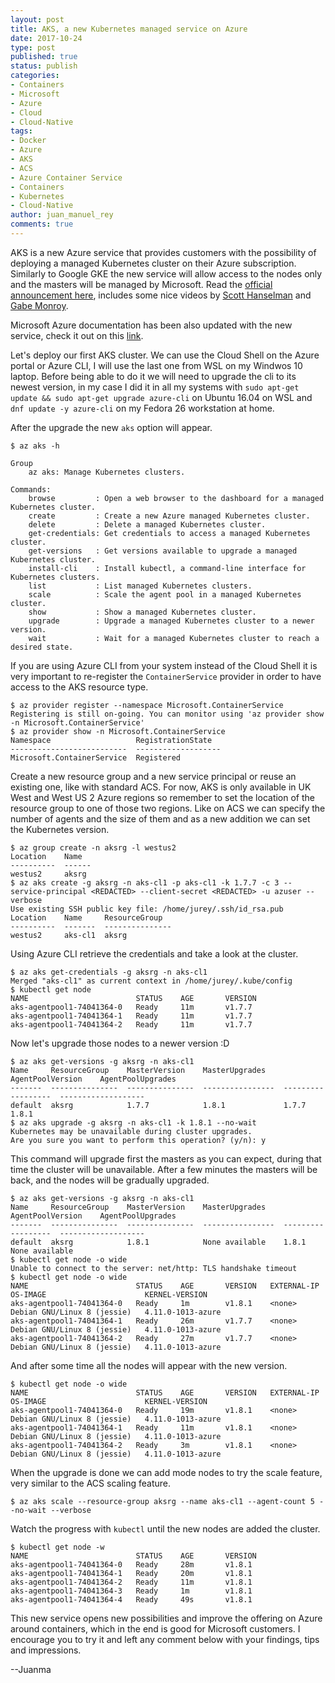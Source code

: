 ```yaml
---
layout: post
title: AKS, a new Kubernetes managed service on Azure
date: 2017-10-24
type: post
published: true
status: publish
categories:
- Containers
- Microsoft
- Azure
- Cloud
- Cloud-Native
tags:
- Docker
- Azure
- AKS
- ACS
- Azure Container Service
- Containers
- Kubernetes
- Cloud-Native
author: juan_manuel_rey
comments: true
---
```


AKS is a new Azure service that provides customers with the possibility of deploying a managed Kubernetes cluster on their Azure subscription. Similarly to Google GKE the new service will allow access to the nodes only and the masters will be managed by Microsoft. Read the [official announcement here](https://azure.microsoft.com/en-us/blog/introducing-azure-container-service-aks-managed-kubernetes-and-azure-container-registry-geo-replication/), includes some nice videos by [Scott Hanselman](https://twitter.com/shanselman) and [Gabe Monroy](https://twitter.com/gabrtv). 

Microsoft Azure documentation has been also updated with the new service, check it out on this [link](https://docs.microsoft.com/en-us/azure/aks/).

Let's deploy our first AKS cluster. We can use the Cloud Shell on the Azure portal or Azure CLI, I will use the last one from WSL on my Windwos 10 laptop. Before being able to do it we will need to upgrade the cli to its newest version, in my case I did it in all my systems with `sudo apt-get update && sudo apt-get upgrade azure-cli` on Ubuntu 16.04 on WSL and `dnf update -y azure-cli` on my Fedora 26 workstation at home.

After the upgrade the new `aks` option will appear. 

```
$ az aks -h

Group
    az aks: Manage Kubernetes clusters.

Commands:
    browse         : Open a web browser to the dashboard for a managed Kubernetes cluster.
    create         : Create a new Azure managed Kubernetes cluster.
    delete         : Delete a managed Kubernetes cluster.
    get-credentials: Get credentials to access a managed Kubernetes cluster.
    get-versions   : Get versions available to upgrade a managed Kubernetes cluster.
    install-cli    : Install kubectl, a command-line interface for Kubernetes clusters.
    list           : List managed Kubernetes clusters.
    scale          : Scale the agent pool in a managed Kubernetes cluster.
    show           : Show a managed Kubernetes cluster.
    upgrade        : Upgrade a managed Kubernetes cluster to a newer version.
    wait           : Wait for a managed Kubernetes cluster to reach a desired state.
```

If you are using Azure CLI from your system instead of the Cloud Shell it is very important to re-register the `ContainerService` provider in order to have access to the AKS resource type. 

```
$ az provider register --namespace Microsoft.ContainerService
Registering is still on-going. You can monitor using 'az provider show -n Microsoft.ContainerService'
$ az provider show -n Microsoft.ContainerService
Namespace                   RegistrationState
--------------------------  -------------------
Microsoft.ContainerService  Registered
```

Create a new resource group and a new service principal or reuse an existing one, like with standard ACS. For now, AKS is only available in UK West and West US 2 Azure regions so remember to set the location of the resource group to one of those two regions. Like on ACS we can specify the number of agents and the size of them and as a new addition we can set the Kubernetes version. 

```
$ az group create -n aksrg -l westus2
Location    Name
----------  ------
westus2     aksrg
$ az aks create -g aksrg -n aks-cl1 -p aks-cl1 -k 1.7.7 -c 3 --service-principal <REDACTED> --client-secret <REDACTED> -u azuser --verbose
Use existing SSH public key file: /home/jurey/.ssh/id_rsa.pub
Location    Name     ResourceGroup
----------  -------  ---------------
westus2     aks-cl1  aksrg
```

Using Azure CLI retrieve the credentials and take a look at the cluster. 

```
$ az aks get-credentials -g aksrg -n aks-cl1
Merged "aks-cl1" as current context in /home/jurey/.kube/config
$ kubectl get node
NAME                        STATUS    AGE       VERSION
aks-agentpool1-74041364-0   Ready     11m       v1.7.7
aks-agentpool1-74041364-1   Ready     11m       v1.7.7
aks-agentpool1-74041364-2   Ready     11m       v1.7.7
```

Now let's upgrade those nodes to a newer version :D

```
$ az aks get-versions -g aksrg -n aks-cl1
Name     ResourceGroup    MasterVersion    MasterUpgrades    AgentPoolVersion    AgentPoolUpgrades
-------  ---------------  ---------------  ----------------  ------------------  -------------------
default  aksrg            1.7.7            1.8.1             1.7.7               1.8.1
$ az aks upgrade -g aksrg -n aks-cl1 -k 1.8.1 --no-wait
Kubernetes may be unavailable during cluster upgrades.
Are you sure you want to perform this operation? (y/n): y
```

This command will upgrade first the masters as you can expect, during that time the cluster will be unavailable. After a few minutes the masters will be back, and the nodes will be gradually upgraded.

```
$ az aks get-versions -g aksrg -n aks-cl1
Name     ResourceGroup    MasterVersion    MasterUpgrades    AgentPoolVersion    AgentPoolUpgrades
-------  ---------------  ---------------  ----------------  ------------------  -------------------
default  aksrg            1.8.1            None available    1.8.1               None available
$ kubectl get node -o wide
Unable to connect to the server: net/http: TLS handshake timeout
$ kubectl get node -o wide
NAME                        STATUS    AGE       VERSION   EXTERNAL-IP   OS-IMAGE                      KERNEL-VERSION
aks-agentpool1-74041364-0   Ready     1m        v1.8.1    <none>        Debian GNU/Linux 8 (jessie)   4.11.0-1013-azure
aks-agentpool1-74041364-1   Ready     26m       v1.7.7    <none>        Debian GNU/Linux 8 (jessie)   4.11.0-1013-azure
aks-agentpool1-74041364-2   Ready     27m       v1.7.7    <none>        Debian GNU/Linux 8 (jessie)   4.11.0-1013-azure
```

And after some time all the nodes will appear with the new version. 

```
$ kubectl get node -o wide
NAME                        STATUS    AGE       VERSION   EXTERNAL-IP   OS-IMAGE                      KERNEL-VERSION
aks-agentpool1-74041364-0   Ready     19m       v1.8.1    <none>        Debian GNU/Linux 8 (jessie)   4.11.0-1013-azure
aks-agentpool1-74041364-1   Ready     11m       v1.8.1    <none>        Debian GNU/Linux 8 (jessie)   4.11.0-1013-azure
aks-agentpool1-74041364-2   Ready     3m        v1.8.1    <none>        Debian GNU/Linux 8 (jessie)   4.11.0-1013-azure
```

When the upgrade is done we can add mode nodes to try the scale feature, very similar to the ACS scaling feature. 

```
$ az aks scale --resource-group aksrg --name aks-cl1 --agent-count 5 --no-wait --verbose
```

Watch the progress with `kubectl` until the new nodes are added the cluster.

```
$ kubectl get node -w
NAME                        STATUS    AGE       VERSION
aks-agentpool1-74041364-0   Ready     28m       v1.8.1
aks-agentpool1-74041364-1   Ready     20m       v1.8.1
aks-agentpool1-74041364-2   Ready     11m       v1.8.1
aks-agentpool1-74041364-3   Ready     1m        v1.8.1
aks-agentpool1-74041364-4   Ready     49s       v1.8.1
```

This new service opens new possibilities and improve the offering on Azure around containers, which in the end is good for Microsoft customers. I encourage you to try it and left any comment below with your findings, tips and impressions.

--Juanma